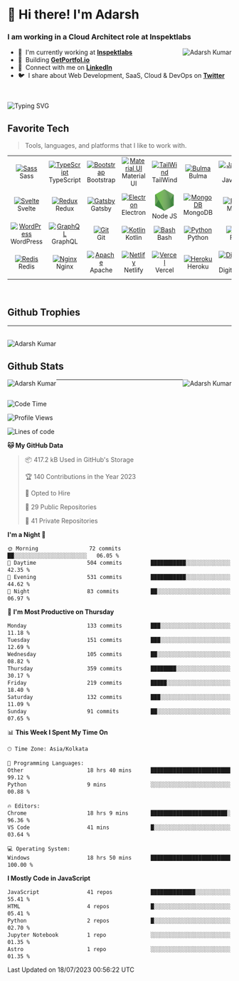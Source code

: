<h1 align="left" id="#idealadarsh">👋 Hi there! I'm Adarsh</h1>
<h3 align="left">I am working in a Cloud Architect role at Inspektlabs</h3>

<a href="##idealadarsh">
  <img src="https://github-readme-stats.vercel.app/api?username=idealadarsh&show_icons=true&theme=react&count_private=true&include_all_commits=true" alt="Adarsh Kumar" align="right" />
</a>

- 🏢 &nbsp;I'm currently working at **[Inspektlabs]**
- 🌱 &nbsp;Building **[GetPortfol.io](https://getportfol.io)**
- 💬 &nbsp;Connect with me on **[LinkedIn]**
- 🐦 &nbsp;I share about Web Development, SaaS, Cloud & DevOps on **[Twitter]**

<br>

![Typing SVG](https://readme-typing-svg.herokuapp.com?font=Fira+Code&pause=1000&width=435&lines=Hi%F0%9F%91%8B+I+am+Adarsh;Welcome+to+my+Github+profile)

<h2 align="left" id="idealadarsh">Favorite Tech</h2>

> Tools, languages, and platforms that I like to work with.

<table align="center">
  <tr>
    <td align="center" width="96">
      <a href="#idealadarsh">
        <img src="https://upload.wikimedia.org/wikipedia/commons/thumb/9/96/Sass_Logo_Color.svg/1200px-Sass_Logo_Color.svg.png" width="48" height="48" alt="Sass" />
      </a>
      <br>Sass
    </td>
    <td align="center" width="96">
      <a href="#idealadarsh">
        <img src="https://upload.wikimedia.org/wikipedia/commons/thumb/4/4c/Typescript_logo_2020.svg/1200px-Typescript_logo_2020.svg.png" width="48" height="48" alt="TypeScript" />
      </a>
      <br>TypeScript
    </td>
    <td align="center" width="96">
      <a href="#idealadarsh">
        <img src="https://cdn.worldvectorlogo.com/logos/bootstrap-4.svg" width="48" height="48" alt="Bootstrap" />
      </a>
      <br>Bootstrap
    </td>
    <td align="center" width="96">
      <a href="#idealadarsh">
        <img src="https://media.zeemly.com/zeemly/product/material-ui.png" width="48" height="48" alt="Material UI" />
      </a>
      <br>Material UI
    </td>
    <td align="center" width="96">
      <a href="#idealadarsh">
        <img src="https://upload.wikimedia.org/wikipedia/commons/thumb/d/d5/Tailwind_CSS_Logo.svg/1024px-Tailwind_CSS_Logo.svg.png" width="48" height="48" alt="TailWind" />
      </a>
      <br>TailWind
    </td>
    <td align="center" width="96">
      <a href="#idealadarsh">
        <img src="https://img.stackshare.io/service/5204/bulma-logo.png" width="48" height="48" alt="Bulma" />
      </a>
      <br>Bulma
    </td>
    <td align="center" width="96">
      <a href="#idealadarsh">
        <img src="https://upload.wikimedia.org/wikipedia/commons/thumb/9/99/Unofficial_JavaScript_logo_2.svg/1024px-Unofficial_JavaScript_logo_2.svg.png" width="48" height="48" alt="JavaScript" />
      </a>
      <br>JavaScript
    </td>
    <td align="center" width="96">
      <a href="#idealadarsh">
        <img src="https://brandlogos.net/wp-content/uploads/2020/09/react-logo.png" width="48" height="48" alt="React" />
      </a>
      <br>React
    </td>
    <td align="center" width="96"> 
      <a href="#idealadarsh" >
        <img src="https://raw.githubusercontent.com/samfromaway/samfromaway/master/.github/images/nextjs.png" width="48" height="48" alt="Next JS" />
      </a>
      <br>Next JS
    </td>
    <td align="center" width="96"> 
      <a href="#idealadarsh" >
        <img src="https://upload.wikimedia.org/wikipedia/commons/thumb/9/95/Vue.js_Logo_2.svg/2367px-Vue.js_Logo_2.svg.png" width="48" height="48" alt="Vue.js" />
      </a>
      <br>Vue.js
    </td>
  </tr>
  <tr>
    <td align="center" width="96"> 
      <a href="#idealadarsh" >
        <img src="https://upload.wikimedia.org/wikipedia/commons/thumb/1/1b/Svelte_Logo.svg/1702px-Svelte_Logo.svg.png" width="48" height="48" alt="Svelte" />
      </a>
      <br>Svelte
    </td>
    <td align="center" width="96"> 
      <a href="#idealadarsh" >
        <img src="https://cdn.worldvectorlogo.com/logos/redux.svg" width="48" height="48" alt="Redux" />
      </a>
      <br>Redux
    </td>
    <td align="center"  width="96">
      <a href="#idealadarsh">
        <img src="https://static.cdnlogo.com/logos/g/42/gatsby.svg" width="48" height="48" alt="Gatsby" />
      </a>
      <br>Gatsby
    </td>
    <td align="center"  width="96">
      <a href="#idealadarsh">
        <img src="https://upload.wikimedia.org/wikipedia/commons/thumb/9/91/Electron_Software_Framework_Logo.svg/1024px-Electron_Software_Framework_Logo.svg.png" width="48" height="48" alt="Electron" />
      </a>
      <br>Electron
    </td>
    <td align="center" width="96">
      <a href="#idealadarsh">
        <img src="https://raw.githubusercontent.com/github/explore/80688e429a7d4ef2fca1e82350fe8e3517d3494d/topics/nodejs/nodejs.png" width="48" height="48" alt="Node JS" />
      </a>
      <br>Node JS
    </td>
     <td align="center" width="96"> 
      <a href="#idealadarsh" >
        <img src="https://i.ibb.co/QXHcMvM/58481021cef1014c0b5e494b.png" width="48" height="48" alt="Mongo DB" />
      </a>
      <br>MongoDB
    </td>
    <td align="center"  width="96">
      <a href="#idealadarsh">
        <img src="https://cdn.worldvectorlogo.com/logos/mysql-6.svg" width="48" height="48" alt="MySQL" />
      </a>
      <br>MySQL
    </td>
    <td align="center"  width="96">
      <a href="#idealadarsh">
        <img src="https://upload.wikimedia.org/wikipedia/commons/thumb/2/29/Postgresql_elephant.svg/1200px-Postgresql_elephant.svg.png" width="48" height="48" alt="PostgreSQL" />
      </a>
      <br>PostgreSQL
    </td>
    <td align="center" width="96">
      <a href="#idealadarsh" >
        <img src="https://camo.githubusercontent.com/d7574156c7a1844d3c2907bae0e76254cca759290c08e08a6ef2bd7543c8c0ca/68747470733a2f2f692e6962622e636f2f737331374b47302f63376238313133323437666563643833626439623565643562643366333464352d72656d6f766562672d707265766965772e706e67" width="48" height="48" alt="Linux" />
      </a>
      <br>Linux
    </td>
    <td align="center" width="96">
      <a href="#idealadarsh">
        <img src="https://4.bp.blogspot.com/-rtNRVM3aIvI/XJX_U07Z-II/AAAAAAAAJXY/YpdOo490FTgdKOxM4qDG-2-EzcNFAWkKACK4BGAYYCw/s1600/logo%2Bfirebase%2Bicon.png" width="48" height="48" alt="Firebase" />
      </a>
      <br>Firebase
    </td>
  </tr>
  <tr>
    <td align="center"  width="96">
      <a href="#idealadarsh">
        <img src="https://upload.wikimedia.org/wikipedia/commons/thumb/9/98/WordPress_blue_logo.svg/480px-WordPress_blue_logo.svg.png" width="48" height="48" alt="WordPress" />
      </a>
      <br>WordPress
    </td>
    <td align="center" width="96">
      <a href="#idealadarsh" >
        <img src="https://upload.wikimedia.org/wikipedia/commons/thumb/1/17/GraphQL_Logo.svg/2048px-GraphQL_Logo.svg.png" width="48" height="48" alt="GraphQL" />
      </a>
      <br>GraphQL
    </td>
    <td align="center" width="96">
      <a href="#idealadarsh" >
        <img src="https://upload.wikimedia.org/wikipedia/commons/thumb/3/3f/Git_icon.svg/1200px-Git_icon.svg.png" width="48" height="48" alt="Git" />
      </a>
      <br>Git
    </td>
    <td align="center" width="96">
      <a href="#idealadarsh" >
        <img src="https://upload.wikimedia.org/wikipedia/commons/7/74/Kotlin_Icon.png" width="48" height="48" alt="Kotlin" />
      </a>
      <br>Kotlin
    </td>
    <td align="center" width="96">
      <a href="#idealadarsh">
        <img src="https://bashlogo.com/img/symbol/png/full_colored_dark.png" width="48" height="48" alt="Bash" />
      </a>
      <br>Bash
    </td>
    <td align="center" width="96">
      <a href="#idealadarsh">
        <img src="https://upload.wikimedia.org/wikipedia/commons/thumb/c/c3/Python-logo-notext.svg/1200px-Python-logo-notext.svg.png" width="48" height="48" alt="Python" />
      </a>
      <br>Python
    </td>
    <td align="center" width="96">
      <a href="#idealadarsh">
        <img src="https://iconape.com/wp-content/png_logo_vector/cib-flask.png" width="48" height="48" alt="Flask" />
      </a>
      <br>Flask
    </td>
    <td align="center" width="96">
      <a href="#idealadarsh">
        <img src="https://upload.wikimedia.org/wikipedia/commons/thumb/2/2d/Tensorflow_logo.svg/1200px-Tensorflow_logo.svg.png" width="48" height="48" alt="Tensorflow" />
      </a>
      <br>Tensorflow
    </td>
    <td align="center" width="96">
      <a href="#idealadarsh">
        <img src="https://www.docker.com/wp-content/uploads/2022/03/vertical-logo-monochromatic.png" width="48" height="48" alt="Docker" />
      </a>
      <br>Docker
    </td>
    <td align="center" width="96">
      <a href="#idealadarsh">
        <img src="https://upload.wikimedia.org/wikipedia/commons/thumb/3/39/Kubernetes_logo_without_workmark.svg/1200px-Kubernetes_logo_without_workmark.svg.png" width="48" height="48" alt="Kubernetes" />
      </a>
      <br>Kubernetes
    </td>
  </tr>
  <tr>
    <td align="center" width="96">
      <a href="#idealadarsh">
        <img src="https://avatars.githubusercontent.com/u/1529926?s=200&v=4" width="48" height="48" alt="Redis" />
      </a>
      <br>Redis
    </td>
    <td align="center" width="96">
      <a href="#idealadarsh">
        <img src="https://yt3.ggpht.com/ytc/AKedOLTKMcH7lIecL5268VyOtT60IIsPvO8w2c-fjWKGhA=s900-c-k-c0x00ffffff-no-rj" width="48" height="48" alt="Nginx" />
      </a>
      <br>Nginx
    </td>
    <td align="center" width="96">
      <a href="#idealadarsh">
        <img src="https://e7.pngegg.com/pngimages/530/441/png-clipart-logo-apache-http-server-apache-software-foundation-computer-servers-web-server-apache-text-performance.png" width="48" height="48" alt="Apache" />
      </a>
      <br>Apache
    </td>
    <td align="center" width="96">
      <a href="#idealadarsh">
        <img src="https://cdn.freebiesupply.com/logos/large/2x/netlify-logo-png-transparent.png" width="48" height="48" alt="Netlify" />
      </a>
      <br>Netlify
    </td>
    <td align="center" width="96">
      <a href="#idealadarsh">
        <img src="https://avatars.githubusercontent.com/u/14985020?s=280&v=4" width="48" height="48" alt="Vercel" />
      </a>
      <br>Vercel
    </td>
    <td align="center" width="96">
      <a href="#idealadarsh">
        <img src="https://pbs.twimg.com/profile_images/689189555765784576/3wgIDj3j_400x400.png" width="48" height="48" alt="Heroku" />
      </a>
      <br>Heroku
    </td>
    <td align="center" width="96">
      <a href="#idealadarsh">
        <img src="https://upload.wikimedia.org/wikipedia/commons/thumb/f/ff/DigitalOcean_logo.svg/1024px-DigitalOcean_logo.svg.png" width="45" height="45" alt="DigitalOcean" />
      </a>
      <br>DigitalOcean
    </td>
    <td align="center" width="96">
      <a href="#idealadarsh">
        <img src="https://i.ibb.co/jDGr3z0/azure-removebg-preview.png" width="48" height="48" alt="Microsoft Azure" />
      </a>
      <br>Azure
    </td>
    <td align="center" width="96"> 
      <a href="#idealadarsh" >
        <img src="https://brandeps.com/logo-download/G/Google-Cloud-logo-vector-01.svg" width="48" height="48" alt="Google Cloud Platform" />
      </a>
      <br>GCP
    </td>
    <td align="center" width="96"> 
      <a href="#idealadarsh" >
        <img src="https://upload.wikimedia.org/wikipedia/commons/thumb/9/93/Amazon_Web_Services_Logo.svg/1920px-Amazon_Web_Services_Logo.svg.png" width="48" height="48" alt="Amazon Web Services" />
      </a>
      <br>AWS
    </td>
  </tr>
</table>

[linkedin]: https://www.linkedin.com/in/idealadarsh 'LinkedIn'
[twitter]: https://twitter.com/idealadarsh 'Twitter'
[solidity]: https://soliditylang.org/ 'Solidity'
[rust]: https://www.rust-lang.org/ 'Rust'
[inspektlabs]: https://inspektlabs.com 'Inspektlabs'

<br/>

## Github Trophies

<hr>
<br/>

<img src="https://github-profile-trophy.vercel.app/?username=idealadarsh&theme=radical&column=4&margin-w=15&margin-h=15" alt="Adarsh Kumar"/>

<br/>

<h2>Github Stats</h2>

<a href="#idealadarsh">
    <img src="https://github-readme-stats.vercel.app/api/top-langs/?username=idealadarsh&layout=compact&theme=react" alt="Adarsh Kumar" align="left" />
</a>

<a href="https://twitter.com/idealadarshk">    
    <img src="https://github-readme-twitter.gazf.vercel.app/api?id=idealadarshk&layout=wide" alt="Adarsh Kumar" align="right" />
</a>

<hr>
<br/>

<!--START_SECTION:waka-->
![Code Time](http://img.shields.io/badge/Code%20Time-96%20hrs%2051%20mins-blue)

![Profile Views](http://img.shields.io/badge/Profile%20Views-0-blue)

![Lines of code](https://img.shields.io/badge/From%20Hello%20World%20I%27ve%20Written-1.6%20million%20lines%20of%20code-blue)

**🐱 My GitHub Data** 

> 📦 417.2 kB Used in GitHub's Storage 
 > 
> 🏆 140 Contributions in the Year 2023
 > 
> 💼 Opted to Hire
 > 
> 📜 29 Public Repositories 
 > 
> 🔑 41 Private Repositories 
 > 
**I'm a Night 🦉** 

```text
🌞 Morning                72 commits          ██░░░░░░░░░░░░░░░░░░░░░░░   06.05 % 
🌆 Daytime                504 commits         ███████████░░░░░░░░░░░░░░   42.35 % 
🌃 Evening                531 commits         ███████████░░░░░░░░░░░░░░   44.62 % 
🌙 Night                  83 commits          ██░░░░░░░░░░░░░░░░░░░░░░░   06.97 % 
```
📅 **I'm Most Productive on Thursday** 

```text
Monday                   133 commits         ███░░░░░░░░░░░░░░░░░░░░░░   11.18 % 
Tuesday                  151 commits         ███░░░░░░░░░░░░░░░░░░░░░░   12.69 % 
Wednesday                105 commits         ██░░░░░░░░░░░░░░░░░░░░░░░   08.82 % 
Thursday                 359 commits         ████████░░░░░░░░░░░░░░░░░   30.17 % 
Friday                   219 commits         █████░░░░░░░░░░░░░░░░░░░░   18.40 % 
Saturday                 132 commits         ███░░░░░░░░░░░░░░░░░░░░░░   11.09 % 
Sunday                   91 commits          ██░░░░░░░░░░░░░░░░░░░░░░░   07.65 % 
```


📊 **This Week I Spent My Time On** 

```text
🕑︎ Time Zone: Asia/Kolkata

💬 Programming Languages: 
Other                    18 hrs 40 mins      █████████████████████████   99.12 % 
Python                   9 mins              ░░░░░░░░░░░░░░░░░░░░░░░░░   00.88 % 

🔥 Editors: 
Chrome                   18 hrs 9 mins       ████████████████████████░   96.36 % 
VS Code                  41 mins             █░░░░░░░░░░░░░░░░░░░░░░░░   03.64 % 

💻 Operating System: 
Windows                  18 hrs 50 mins      █████████████████████████   100.00 % 
```

**I Mostly Code in JavaScript** 

```text
JavaScript               41 repos            ██████████████░░░░░░░░░░░   55.41 % 
HTML                     4 repos             █░░░░░░░░░░░░░░░░░░░░░░░░   05.41 % 
Python                   2 repos             █░░░░░░░░░░░░░░░░░░░░░░░░   02.70 % 
Jupyter Notebook         1 repo              ░░░░░░░░░░░░░░░░░░░░░░░░░   01.35 % 
Astro                    1 repo              ░░░░░░░░░░░░░░░░░░░░░░░░░   01.35 % 
```




 Last Updated on 18/07/2023 00:56:22 UTC
<!--END_SECTION:waka-->
